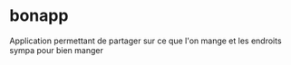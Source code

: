 bonapp
======

Application permettant de partager sur ce que l'on mange et les endroits sympa pour bien manger
